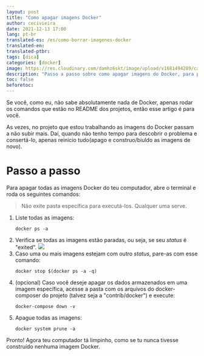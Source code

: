 ```yaml
---
layout: post
title: "Como apagar imagens Docker"
author: cecivieira
date: 2021-12-13 17:00
lang: pt-br
translated-es: /es/como-borrar-imagenes-docker
translated-en: 
translated-ptbr: 
tags: [dica]
categories: [docker]
image: https://res.cloudinary.com/damhz6skt/image/upload/v1681494289/capas-site/16_batydw.jpg
description: "Passo a passo sobre como apagar imagens do Docker, para pessoas muito iniciantes nessa ferramenta."
toc: false
beforetoc: 
---
```

Se você, como eu, não sabe absolutamente nada de Docker, apenas rodar os comandos que estão no README dos projetos, então esse artigo é para você.

As vezes, no projeto que estou trabalhando as imagens do Docker passam a não subir mais. Daí, quando não tenho tempo para descobrir o problema e consertá-lo, apenas reinicio tudo(apago e construo/biuldo as imagens de novo).

# Passo a passo

Para apagar todas as imagens Docker do teu computador, abre o terminal e roda os seguintes comandos:

> Não exite pasta específica para executá-los. Qualquer uma serve.

1. Liste todas as imagens:
    ```
    docker ps -a
    ```    
2. Verifica se todas as imagens estão paradas, ou seja, se seu *status* é "exited". 
   <img class="rounded mx-auto d-block" src="../assets/images/2021-12-13/status-imagens-docker.png">
3. Caso uma ou mais imagens estejam com outro *status*, pare-as com esse comando:
   ```
   docker stop $(docker ps -a -q)
   ```
4. (opcional) Caso você deseje apagar os dados armazenados em uma imagem específica, acesse a pasta com os arquivos do docker-composer do projeto (talvez seja a "contrib/docker") e execute:
   ```
   docker-compose down -v
   ```
5. Apague todas as imagens:
   ```
   docker system prune -a
   ```

Pronto! Agora teu computador tá limpinho, como se tu nunca tivesse construído nenhuma imagem Docker.